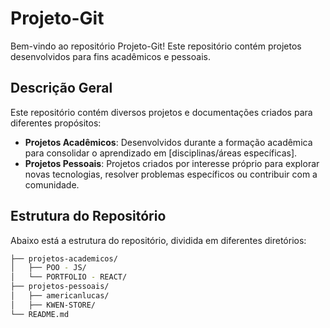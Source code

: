 # Projeto-Git

Bem-vindo ao repositório Projeto-Git! Este repositório contém projetos desenvolvidos para fins acadêmicos e pessoais.


## Descrição Geral

Este repositório contém diversos projetos e documentações criados para diferentes propósitos:

- **Projetos Acadêmicos**: Desenvolvidos durante a formação acadêmica para consolidar o aprendizado em [disciplinas/áreas específicas].
- **Projetos Pessoais**: Projetos criados por interesse próprio para explorar novas tecnologias, resolver problemas específicos ou contribuir com a comunidade.

## Estrutura do Repositório

Abaixo está a estrutura do repositório, dividida em diferentes diretórios:

```bash
├── projetos-academicos/
│   ├── POO - JS/
│   └── PORTFOLIO - REACT/
├── projetos-pessoais/
│   ├── americanlucas/
│   ├── KWEN-STORE/
└── README.md
